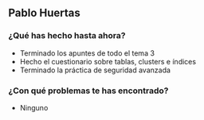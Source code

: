 ## Pablo Huertas
### ¿Qué has hecho hasta ahora?
- Terminado los apuntes de todo el tema 3
- Hecho el cuestionario sobre tablas, clusters e índices
- Terminado la práctica de seguridad avanzada
### ¿Con qué problemas te has encontrado?
- Ninguno
<br><br>

